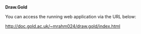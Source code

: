 **Draw.Gold**

You can access the running web application via the URL below:

http://doc.gold.ac.uk/~mrahm024/draw.gold/index.html
